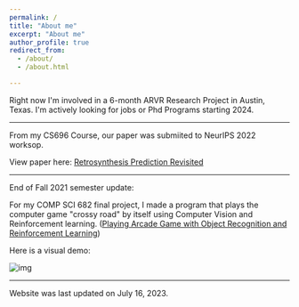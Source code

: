 ```yaml
---
permalink: /
title: "About me"
excerpt: "About me"
author_profile: true
redirect_from: 
  - /about/
  - /about.html

---
```

Right now I'm involved in a 6-month ARVR Research Project in Austin, Texas. I'm actively looking for jobs or Phd Programs starting 2024. 

---

From my CS696 Course, our paper was submiited to NeurIPS 2022 worksop. 

View paper here: [Retrosynthesis Prediction Revisited](https://research.ibm.com/publications/retrosynthesis-prediction-revisited)

--- 

End of Fall 2021 semester update: 

For my COMP SCI 682 final project, I made a program that plays the computer game "crossy road" by itself using Computer Vision and Reinforcement learning. ([Playing Arcade Game with Object Recognition and Reinforcement Learning](https://github.com/h-tu/course_reports/blob/main/grad_projects/682_Final_Paper.pdf))

Here is a visual demo:

![img](images/showcase.gif)

--- 

Website was last updated on July 16, 2023. 